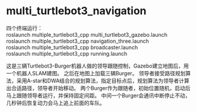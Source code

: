 # multi_turtlebot3_navigation
四个终端运行：  
roslaunch multiple_turtlebot3_cpp multi_turtlebot3_gazebo.launch   
roslaunch multiple_turtlebot3_cpp navigation_three.launch  
roslaunch multiple_turtlebot3_cpp broadcaster.launch  
roslaunch multiple_turtlebot3_cpp running.launch


这是三辆Turtlebot3-Burger机器人做的领导跟随控制，Gazebo建立地图后，用一个机器人SLAM建图。 之后在地图上加载三辆Burger。 领导者接受路径规划算法，采用A-star和DWA结合的规划算法，指定目标点后，规划算法为领导者计算出合适路径，领导者开始移动。 两个Burger作为跟随者，初始位置随机，启动后马上跟随领导者运行，并保持固定间距。 中间一个Burger会通讯中断停止不动，几秒钟后恢复动力会马上追上前面的车队。
